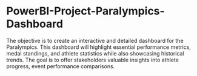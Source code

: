 # PowerBI-Project-Paralympics-Dashboard
The objective is to create an interactive and detailed dashboard for the Paralympics. This dashboard will highlight essential performance metrics, medal standings, and athlete statistics while also showcasing historical trends. The goal is to offer stakeholders valuable insights into athlete progress, event performance comparisons.
